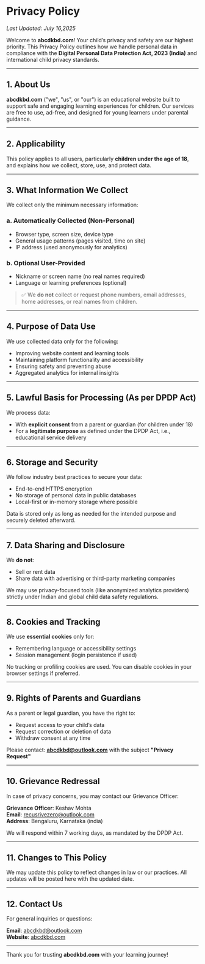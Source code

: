# Privacy Policy

_Last Updated: July 16,2025_

Welcome to **abcdkbd.com**! Your child’s privacy and safety are our highest priority.
This Privacy Policy outlines how we handle personal data in compliance with the **Digital Personal Data Protection Act, 2023 (India)** and international child privacy standards.

---

## 1. About Us

**abcdkbd.com** ("we", "us", or "our") is an educational website built to support safe and engaging learning experiences for children. Our services are free to use, ad-free, and designed for young learners under parental guidance.

---

## 2. Applicability

This policy applies to all users, particularly **children under the age of 18**, and explains how we collect, store, use, and protect data.

---

## 3. What Information We Collect

We collect only the minimum necessary information:

### a. Automatically Collected (Non-Personal)

- Browser type, screen size, device type
- General usage patterns (pages visited, time on site)
- IP address (used anonymously for analytics)

### b. Optional User-Provided

- Nickname or screen name (no real names required)
- Language or learning preferences (optional)

> ✅ We **do not** collect or request phone numbers, email addresses, home addresses, or real names from children.

---

## 4. Purpose of Data Use

We use collected data only for the following:

- Improving website content and learning tools
- Maintaining platform functionality and accessibility
- Ensuring safety and preventing abuse
- Aggregated analytics for internal insights

---

## 5. Lawful Basis for Processing (As per DPDP Act)

We process data:

- With **explicit consent** from a parent or guardian (for children under 18)
- For a **legitimate purpose** as defined under the DPDP Act, i.e., educational service delivery

---

## 6. Storage and Security

We follow industry best practices to secure your data:

- End-to-end HTTPS encryption
- No storage of personal data in public databases
- Local-first or in-memory storage where possible

Data is stored only as long as needed for the intended purpose and securely deleted afterward.

---

## 7. Data Sharing and Disclosure

We **do not**:

- Sell or rent data
- Share data with advertising or third-party marketing companies

We may use privacy-focused tools (like anonymized analytics providers) strictly under Indian and global child data safety regulations.

---

## 8. Cookies and Tracking

We use **essential cookies** only for:

- Remembering language or accessibility settings
- Session management (login persistence if used)

No tracking or profiling cookies are used. You can disable cookies in your browser settings if preferred.

---

## 9. Rights of Parents and Guardians

As a parent or legal guardian, you have the right to:

- Request access to your child’s data
- Request correction or deletion of data
- Withdraw consent at any time

Please contact: **[abcdkbd@outlook.com](mailto:abcdkbd@outlook.com)** with the subject **"Privacy Request"**

---

## 10. Grievance Redressal

In case of privacy concerns, you may contact our Grievance Officer:

**Grievance Officer**: Keshav Mohta  
**Email**: [recusrivezero@outlook.com](mailo:recursivezero@outlook.com)  
**Address**: Bengaluru, Karnataka (india)

We will respond within 7 working days, as mandated by the DPDP Act.

---

## 11. Changes to This Policy

We may update this policy to reflect changes in law or our practices. All updates will be posted here with the updated date.

---

## 12. Contact Us

For general inquiries or questions:

**Email**: [abcdkbd@outlook.com](mailto:abcdkbd@outlook.com)  
**Website**: [abcdkbd.com](https://abcdkbd.com)

---

Thank you for trusting **abcdkbd.com** with your learning journey!
